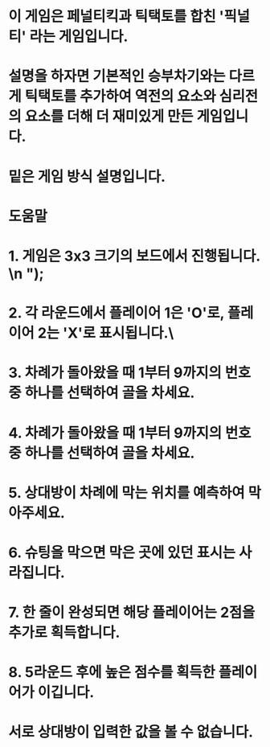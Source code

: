 # 이 게임은 페널티킥과 틱택토를 합친 '픽널티' 라는 게임입니다. 
# 설명을 하자면 기본적인 승부차기와는 다르게 틱택토를 추가하여 역전의 요소와 심리전의 요소를 더해 더 재미있게 만든 게임입니다.
# 밑은 게임 방식 설명입니다.
# 도움말
# 1. 게임은 3x3 크기의 보드에서 진행됩니다. \n  ");
# 2. 각 라운드에서 플레이어 1은 'O'로, 플레이어 2는 'X'로 표시됩니다.\
# 3. 차례가 돌아왔을 때 1부터 9까지의 번호 중 하나를 선택하여 골을 차세요.
# 4. 차례가 돌아왔을 때 1부터 9까지의 번호 중 하나를 선택하여 골을 차세요.
# 5. 상대방이 차례에 막는 위치를 예측하여 막아주세요.
# 6. 슈팅을 막으면 막은 곳에 있던 표시는 사라집니다.
# 7. 한 줄이 완성되면 해당 플레이어는 2점을 추가로 획득합니다.
# 8. 5라운드 후에 높은 점수를 획득한 플레이어가 이깁니다.
# 서로 상대방이 입력한 값을 볼 수 없습니다.
